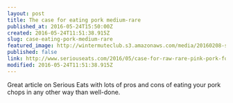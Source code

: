 ```yaml
---
layout: post
title: The case for eating pork medium-rare
published_at: 2016-05-24T15:50:00Z
created: 2016-05-24T11:51:38.915Z
slug: case-eating-pork-medium-rare
featured_image: http://wintermuteclub.s3.amazonaws.com/media/20160208-sous-vide-pork-chop-guide-food-lab-35.jpg
published: false
link: http://www.seriouseats.com/2016/05/case-for-raw-rare-pink-pork-food-safety.html
modified: 2016-05-24T11:51:38.915Z
---
```

Great article on Serious Eats with lots of pros and cons of eating your pork chops in any other way than well-done.
